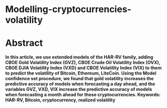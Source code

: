 # Modelling-cryptocurrencies-volatility
# Abstract
**In this article, we use extended models of the HAR-RV family, adding CBOE Gold Volatility Index (GVZ), CBOE Crude Oil Volatility Index (OVX), CBOE DJIA Volatility Index (VXD) and CBOE Volatility Index (VIX) to them to predict the volatility of Bitcoin, Ethereum, LiteCoin. Using the Model confidence set procedure, we found that gold volatility increases the predictive accuracy of models when forecasting a day ahead, and the variables GVZ, VXD, VIX increase the predictive accuracy of models when forecasting a month ahead for these cryptocurrencies.
Keywords: HAR-RV, Bitcoin, cryptocurrency, realized volatility**
